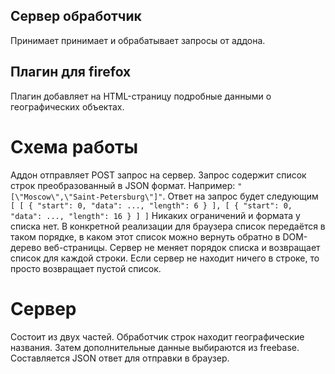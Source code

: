 ## Сервер обработчик 

Принимает принимает и обрабатывает запросы от аддона.

## Плагин для firefox

Плагин добавляет на HTML-страницу подробные данными о географических объектах.


# Схема работы
Аддон отправляет POST запрос на сервер. Запрос содержит список строк преобразованный в JSON формат.
Например: `"[\"Moscow\",\"Saint-Petersburg\"]"`.
Ответ на запрос будет следующим ```
[
  [
    {
      "start": 0,
      "data": ...,
      "length": 6
    }
  ],
  [
    {
      "start": 0,
      "data": ...,
      "length": 16
    }
  ]
]```
Никаких ограничений и формата у списка нет. В конкретной реализации для браузера список передаётся в таком порядке, в каком этот список можно вернуть обратно в DOM-дерево веб-страницы. Сервер не меняет порядок списка и возвращает список для каждой строки. Если сервер не находит ничего в строке, то просто возвращает пустой список.

# Сервер
Состоит из двух частей. Обработчик строк находит географические названия. Затем дополнительные данные выбираются из freebase. Составляется JSON ответ для отправки в браузер.
